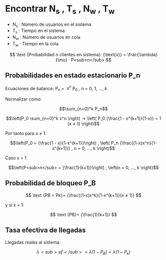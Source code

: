 # Encontrar N<sub>s</sub> , T<sub>s</sub> , N<sub>w</sub> , T<sub>w</sub>

- N<sub>s</sub> : Número de usuarios en el sistema
- T<sub>s</sub> : Tiempo en el sistema
- N<sub>w</sub> : Número de usuarios en cola
- T<sub>w</sub> : Tiempo en la cola

$$
\text {Probabilidad n clientes en sistema}: {\text{x}} = \frac{\lambda}{\mu} · P<sub>n</sub>
$$

## Probabilidades en estado estacionario P_n

Ecuaciones de balance:
P<sub>n</sub> = $\ x^n$ P<sub>0</sub> , *n* = 0, 1, ..., *k*

Normalizar como: 

$$\sum_{n=0}^k P_n$$

$$\left(P_0 \sum_{n=0}^k x^n \right) → \left( P_0 {\frac{1 - x^(k+1)}{1-x}} = 1 (x ≠ 1) \right)$$

Por tanto para x ≠ 1:

$$\left(P_0 = {\frac{1 - x}{1-x^(k+1}}\right) , \left( P_n {\frac{(1-x)x^n}{1-x^(k+1)}} , n = 0, ..., k \right)$$

Caso x = 1

$$\left(P<sub>n</sub> = {\frac{1}{k+1}}\right) , \left(n = 0, ..., k \right)$$

## Probabilidad de bloqueo P_B

$$
\text {PB = Pk}= {\frac{(1-x)x^k}{1-x^(k+1)}(x ≠ 1)}
$$

y si x = 1: 

$$
\text {PB}= {\frac{1}{k+1}}
$$

## Tasa efectiva de llegadas

Llegadas reales al sistema:


$$
{\lambda}<sub>ef</sub> = {\lambda}(1 - P_B) = {\lambda}(1 - P_k)
$$











